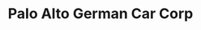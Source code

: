 ---
title: "Palo Alto German Car Corp"
url: /palo-alto/palo-alto-german-car-corp/
shop: Autowerkstatt
---